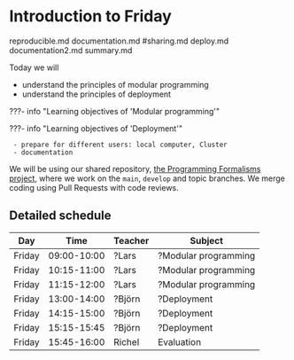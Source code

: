 # Introduction to Friday



   reproducible.md 
   documentation.md
   #sharing.md
   deploy.md
   documentation2.md
   summary.md

Today we will

- understand the principles of modular programming
- understand the principles of deployment

???- info "Learning objectives of 'Modular programming'"



???- info "Learning objectives of 'Deployment'"

     - prepare for different users: local computer, Cluster
     - documentation


We will be using our shared repository,
[the Programming Formalisms project](https://github.com/programming-formalisms/programming_formalisms_project_summer_2024),
where we work on the `main`, `develop` and topic branches.
We merge coding using Pull Requests with code reviews.

## Detailed schedule

Day      |Time       |Teacher|Subject
---------|-----------|-------|-----------------------------------------------------------
Friday   |09:00-10:00|?Lars  |?Modular programming
Friday   |10:15-11:00|?Lars  |?Modular programming
Friday   |11:15-12:00|?Lars  |?Modular programming
Friday   |13:00-14:00|?Björn |?Deployment
Friday   |14:15-15:00|?Björn |?Deployment
Friday   |15:15-15:45|?Björn |?Deployment
Friday   |15:45-16:00|Richel |Evaluation
